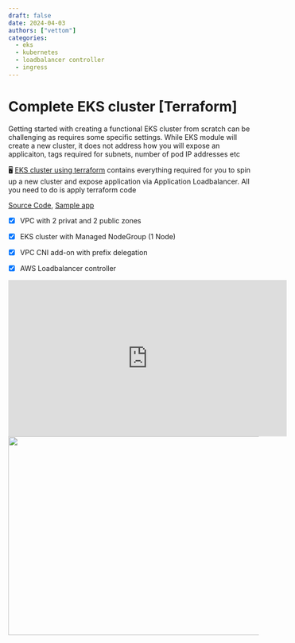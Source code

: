 ```yaml
---
draft: false 
date: 2024-04-03
authors: ["vettom"]
categories:
  - eks
  - kubernetes
  - loadbalancer controller
  - ingress
---
```

# Complete EKS cluster [Terraform]

Getting started with creating a functional EKS cluster from scratch can be challenging as requires some specific settings. While EKS module will create a new cluster, it does not address how you will expose an applicaiton, tags required for subnets, number of pod IP addresses etc

:desktop_computer:  [EKS cluster using terraform](https://github.com/vettom/aws-eks-terraform/tree/main/EKS-Cluster-ALB) contains everything required for you to spin up a new cluster and expose application via Application Loadbalancer. All you need to do is apply terraform code

[Source Code](https://github.com/vettom/aws-eks-terraform/tree/main/EKS-Cluster-ALB), [Sample app](https://github.com/vettom/aws-eks-terraform/tree/main/Sample-app)

- [x] VPC with 2  privat and 2 public zones
- [x] EKS cluster with Managed NodeGroup (1 Node)
- [x] VPC CNI add-on with prefix delegation
- [x] AWS Loadbalancer controller


<iframe width="560" height="315" src="https://www.youtube.com/embed/EAz6ap4pm6Y?si=IFt0DzUjjMvpQviY" title="YouTube video player" frameborder="0" allow="accelerometer; autoplay; clipboard-write; encrypted-media; gyroscope; picture-in-picture; web-share" referrerpolicy="strict-origin-when-cross-origin" allowfullscreen></iframe>

<img src="img/eks-design.png" width="600" height="400">